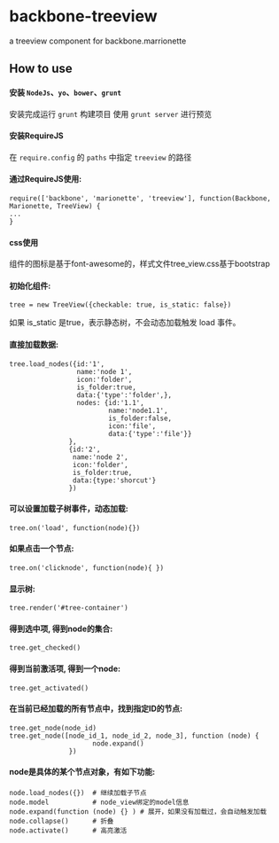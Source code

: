# backbone-treeview

a treeview component for backbone.marrionette

## How to use

#### 安装 `NodeJs`、`yo`、`bower`、`grunt`
安装完成运行 `grunt` 构建项目
使用 `grunt server` 进行预览

#### 安装RequireJS
在 `require.config` 的 `paths` 中指定 `treeview` 的路径

#### 通过RequireJS使用:
    require(['backbone', 'marionette', 'treeview'], function(Backbone, Marionette, TreeView) {
    ...
    }

#### css使用
组件的图标是基于font-awesome的，样式文件tree_view.css基于bootstrap

#### 初始化组件:

    tree = new TreeView({checkable: true, is_static: false})

如果 is_static 是true，表示静态树，不会动态加载触发 load 事件。

#### 直接加载数据:

    tree.load_nodes({id:'1',
                     name:'node 1',
                     icon:'folder',
                     is_folder:true,
                     data:{'type':'folder',},
                     nodes: {id:'1.1',
                             name:'node1.1',
                             is_folder:false,
                             icon:'file',
                             data:{'type':'file'}}
                   },
                   {id:'2',
                    name:'node 2',
                    icon:'folder',
                    is_folder:true,
                    data:{type:'shorcut'}
                   })

#### 可以设置加载子树事件，动态加载:

    tree.on('load', function(node){})

#### 如果点击一个节点:

    tree.on('clicknode', function(node){ })
 
#### 显示树:

    tree.render('#tree-container')

#### 得到选中项, 得到node的集合:

    tree.get_checked()

#### 得到当前激活项, 得到一个node:

    tree.get_activated()

#### 在当前已经加载的所有节点中，找到指定ID的节点:

    tree.get_node(node_id)
    tree.get_node([node_id_1, node_id_2, node_3], function (node) {
                         node.expand()
                   })

#### node是具体的某个节点对象，有如下功能:

    node.load_nodes({})  # 继续加载子节点
    node.model           # node_view绑定的model信息
    node.expand(function (node) {} ) # 展开，如果没有加载过，会自动触发加载
    node.collapse()      # 折叠
    node.activate()      # 高亮激活